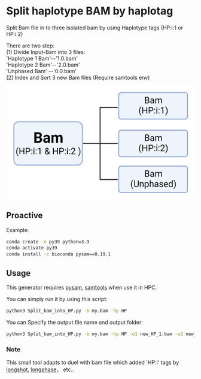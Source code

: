 # Split haplotype BAM by haplotag 
Split Bam file in to three isolated bam by using Haplotype tags (HP:i:1 or HP:i:2)<br>


There are two step:<br>
(1) Divide Input-Bam into 3 files:<br>
 		'Haplotype 1 Bam'--'1.0.bam'<br>
 		'Haplotype 2 Bam'--'2.0.bam'<br>
		'Unphased Bam'   --'0.0.bam'<br>
(2) Index and Sort 3 new Bam files (Require samtools env)<br>

<img src="Bam_split.png" width="600px"><br>

## Proactive
Example:
```sh
conda create -n py39 python=3.9
conda activate py39
conda install -c bioconda pysam==0.19.1
```
## Usage

This generator requires [pysam](https://pysam.readthedocs.io/en/latest/installation.html), [samtools](http://www.htslib.org/download/) when use it in HPC.

You can simply run it by using this script:

```sh
python3 Split_bam_into_HP.py -b my.bam -hp HP
```

You can Specify the output file name and output folder:
```sh
python3 Split_bam_into_HP.py -b my.bam -hp HP -o1 new_HP_1.bam -o2 new_HP_2.bam  -o3 new_noHP.bam -d /outputdirection/
```




### Note

This small tool adapts to duel with bam file which added 'HP:i' tags by [longshot](https://github.com/pjedge/longshot/), [longphase](https://github.com/twolinin/longphase/)， etc..
